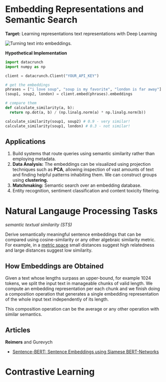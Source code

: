 # Embedding Representations and Semantic Search

**Target:** Learning representations text representations with Deep Learning

![*Turning text into embeddings.*](/Users/antonio/Downloads/5b9a1f6-Embeddings_Visual_1.svg)

**Hypothetical Implementation**

```python
import datacrunch
import numpy as np

client = datacrunch.Client("YOUR_API_KEY")

# get the embeddings
phrases = ["i love soup", "soup is my favorite", "london is far away"]
(soup1, soup2, london) = client.embed(phrases).embeddings

# compare them
def calculate_similarity(a, b):
  return np.dot(a, b) / (np.linalg.norm(a) * np.linalg.norm(b))

calculate_similarity(soup1, soup2) # 0.9 - very similar!
calculate_similarity(soup1, london) # 0.3 - not similar!
```

## Applications

1. Build systems that route queries using semantic similarity rather than employing metadata.
2. **Data Analysis:** The embeddings can be visualized using projection techniques such as **PCA**, allowing inspection of vast amounts of text and finding helpful patterns inhabiting them. We can construct groups using **clustering.**
3. **Matchmaking:** Semantic search over an embedding database.
4. Entity recognition, sentiment classification and content toxicity filtering.

# Natural Langauge Processing Tasks

*semantic textual similarity (STS)*

Derive semantically meaningful sentence embeddings that can be compared using cosine-similarity or any other algebraic similarity metric. For example, in a [metric space](https://ncatlab.org/nlab/show/metric+space) small distances suggest high relatedness and large distances suggest low similarity.

## How Embeddings are Obtained

Given a text whose lengths surpass an upper-bound, for example 1024 tokens, we split the input text in manageable chunks of valid length. We compute an embedding representation per each chunk and we finish doing a composition operation that generates a single embedding representation of the whole input text independently of its length.

This composition operation can be the average or any other operation with similar semantics.

## Articles

**Reimers** and Gurevych

- [Sentence-BERT: Sentence Embeddings using Siamese BERT-Networks](https://arxiv.org/abs/1908.10084)

# Contrastive Learning
